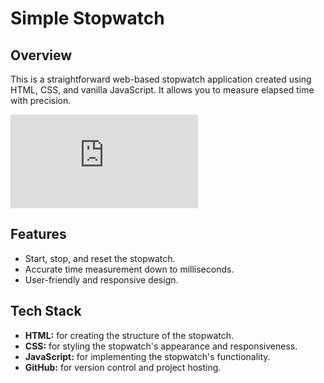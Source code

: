 # Simple Stopwatch

## Overview

This is a straightforward web-based stopwatch application created using HTML, CSS, and vanilla JavaScript. It allows you to measure elapsed time with precision.

![Stopwatch Preview](https://manishchandrakar.github.io/Stopwatch/Index.html)

## Features

- Start, stop, and reset the stopwatch.
- Accurate time measurement down to milliseconds.
- User-friendly and responsive design.

## Tech Stack

- **HTML:** for creating the structure of the stopwatch.
- **CSS:** for styling the stopwatch's appearance and responsiveness.
- **JavaScript:** for implementing the stopwatch's functionality.
- **GitHub:** for version control and project hosting.

